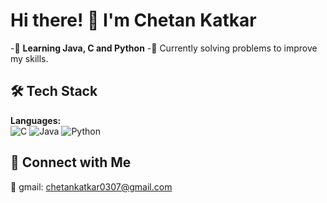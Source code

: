 # Hi there! 👋 I'm Chetan Katkar
-🚀 **Learning Java, C and Python**
-🎯 Currently solving problems to improve my skills.  

## 🛠️ Tech Stack
**Languages:**  
![C](https://img.shields.io/badge/C-A8B9CC?style=flat&logo=c&logoColor=white) 
![Java](https://img.shields.io/badge/Java-ED8B00?style=flat&logo=openjdk&logoColor=white) 
![Python](https://img.shields.io/badge/Python-3776AB?style=flat&logo=python&logoColor=white)  

## 🔗 Connect with Me
📧 gmail: chetankatkar0307@gmail.com  

<!--
**Chetan-Katkar/Chetan-Katkar** is a ✨ _special_ ✨ repository because its `README.md` (this file) appears on your GitHub profile.

Here are some ideas to get you started:

- 🔭 I’m currently working on ...
- 🌱 I’m currently learning ...
- 👯 I’m looking to collaborate on ...
- 🤔 I’m looking for help with ...
- 💬 Ask me about ...
- 📫 How to reach me: ...
- 😄 Pronouns: ...
- ⚡ Fun fact: ...
-->
